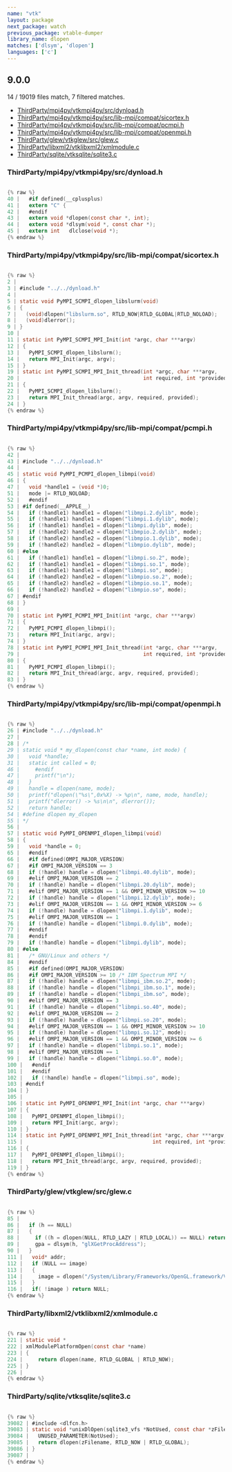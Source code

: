 ```yaml
---
name: "vtk"
layout: package
next_package: watch
previous_package: vtable-dumper
library_name: dlopen
matches: ['dlsym', 'dlopen']
languages: ['c']
---
```

## 9.0.0
14 / 19019 files match, 7 filtered matches.

 - [ThirdParty/mpi4py/vtkmpi4py/src/dynload.h](#thirdpartympi4pyvtkmpi4pysrcdynloadh)
 - [ThirdParty/mpi4py/vtkmpi4py/src/lib-mpi/compat/sicortex.h](#thirdpartympi4pyvtkmpi4pysrclib-mpicompatsicortexh)
 - [ThirdParty/mpi4py/vtkmpi4py/src/lib-mpi/compat/pcmpi.h](#thirdpartympi4pyvtkmpi4pysrclib-mpicompatpcmpih)
 - [ThirdParty/mpi4py/vtkmpi4py/src/lib-mpi/compat/openmpi.h](#thirdpartympi4pyvtkmpi4pysrclib-mpicompatopenmpih)
 - [ThirdParty/glew/vtkglew/src/glew.c](#thirdpartyglewvtkglewsrcglewc)
 - [ThirdParty/libxml2/vtklibxml2/xmlmodule.c](#thirdpartylibxml2vtklibxml2xmlmodulec)
 - [ThirdParty/sqlite/vtksqlite/sqlite3.c](#thirdpartysqlitevtksqlitesqlite3c)

### ThirdParty/mpi4py/vtkmpi4py/src/dynload.h

```c

{% raw %}
40 |   #if defined(__cplusplus)
41 |   extern "C" {
42 |   #endif
43 |   extern void *dlopen(const char *, int);
44 |   extern void *dlsym(void *, const char *);
45 |   extern int   dlclose(void *);
{% endraw %}

```
### ThirdParty/mpi4py/vtkmpi4py/src/lib-mpi/compat/sicortex.h

```c

{% raw %}
2 | 
3 | #include "../../dynload.h"
4 | 
5 | static void PyMPI_SCMPI_dlopen_libslurm(void)
6 | {
7 |   (void)dlopen("libslurm.so", RTLD_NOW|RTLD_GLOBAL|RTLD_NOLOAD);
8 |   (void)dlerror();
9 | }
10 | 
11 | static int PyMPI_SCMPI_MPI_Init(int *argc, char ***argv)
12 | {
13 |   PyMPI_SCMPI_dlopen_libslurm();
14 |   return MPI_Init(argc, argv);
15 | }
19 | static int PyMPI_SCMPI_MPI_Init_thread(int *argc, char ***argv,
20 |                                        int required, int *provided)
21 | {
22 |   PyMPI_SCMPI_dlopen_libslurm();
23 |   return MPI_Init_thread(argc, argv, required, provided);
24 | }
{% endraw %}

```
### ThirdParty/mpi4py/vtkmpi4py/src/lib-mpi/compat/pcmpi.h

```c

{% raw %}
42 | 
43 | #include "../../dynload.h"
44 | 
45 | static void PyMPI_PCMPI_dlopen_libmpi(void)
46 | {
47 |   void *handle1 = (void *)0;
51 |   mode |= RTLD_NOLOAD;
52 |   #endif
53 | #if defined(__APPLE__)
54 |   if (!handle1) handle1 = dlopen("libmpi.2.dylib", mode);
55 |   if (!handle1) handle1 = dlopen("libmpi.1.dylib", mode);
56 |   if (!handle1) handle1 = dlopen("libmpi.dylib", mode);
57 |   if (!handle2) handle2 = dlopen("libmpio.2.dylib", mode);
58 |   if (!handle2) handle2 = dlopen("libmpio.1.dylib", mode);
59 |   if (!handle2) handle2 = dlopen("libmpio.dylib", mode);
60 | #else
61 |   if (!handle1) handle1 = dlopen("libmpi.so.2", mode);
62 |   if (!handle1) handle1 = dlopen("libmpi.so.1", mode);
63 |   if (!handle1) handle1 = dlopen("libmpi.so", mode);
64 |   if (!handle2) handle2 = dlopen("libmpio.so.2", mode);
65 |   if (!handle2) handle2 = dlopen("libmpio.so.1", mode);
66 |   if (!handle2) handle2 = dlopen("libmpio.so", mode);
67 | #endif
68 | }
69 | 
70 | static int PyMPI_PCMPI_MPI_Init(int *argc, char ***argv)
71 | {
72 |   PyMPI_PCMPI_dlopen_libmpi();
73 |   return MPI_Init(argc, argv);
74 | }
78 | static int PyMPI_PCMPI_MPI_Init_thread(int *argc, char ***argv,
79 |                                        int required, int *provided)
80 | {
81 |   PyMPI_PCMPI_dlopen_libmpi();
82 |   return MPI_Init_thread(argc, argv, required, provided);
83 | }
{% endraw %}

```
### ThirdParty/mpi4py/vtkmpi4py/src/lib-mpi/compat/openmpi.h

```c

{% raw %}
26 | #include "../../dynload.h"
27 | 
28 | /*
29 | static void * my_dlopen(const char *name, int mode) {
30 |   void *handle;
31 |   static int called = 0;
46 |     #endif
47 |     printf("\n");
48 |   }
49 |   handle = dlopen(name, mode);
50 |   printf("dlopen(\"%s\",0x%X) -> %p\n", name, mode, handle);
51 |   printf("dlerror() -> %s\n\n", dlerror());
52 |   return handle;
54 | #define dlopen my_dlopen
55 | */
56 | 
57 | static void PyMPI_OPENMPI_dlopen_libmpi(void)
58 | {
59 |   void *handle = 0;
65 |   #endif
66 |   #if defined(OMPI_MAJOR_VERSION)
67 |   #if OMPI_MAJOR_VERSION == 3
68 |   if (!handle) handle = dlopen("libmpi.40.dylib", mode);
69 |   #elif OMPI_MAJOR_VERSION == 2
70 |   if (!handle) handle = dlopen("libmpi.20.dylib", mode);
71 |   #elif OMPI_MAJOR_VERSION == 1 && OMPI_MINOR_VERSION >= 10
72 |   if (!handle) handle = dlopen("libmpi.12.dylib", mode);
73 |   #elif OMPI_MAJOR_VERSION == 1 && OMPI_MINOR_VERSION >= 6
74 |   if (!handle) handle = dlopen("libmpi.1.dylib", mode);
75 |   #elif OMPI_MAJOR_VERSION == 1
76 |   if (!handle) handle = dlopen("libmpi.0.dylib", mode);
77 |   #endif
78 |   #endif
79 |   if (!handle) handle = dlopen("libmpi.dylib", mode);
80 | #else
81 |   /* GNU/Linux and others */
84 |   #endif
85 |   #if defined(OMPI_MAJOR_VERSION)
86 |   #if OMPI_MAJOR_VERSION >= 10 /* IBM Spectrum MPI */
87 |   if (!handle) handle = dlopen("libmpi_ibm.so.2", mode);
88 |   if (!handle) handle = dlopen("libmpi_ibm.so.1", mode);
89 |   if (!handle) handle = dlopen("libmpi_ibm.so", mode);
90 |   #elif OMPI_MAJOR_VERSION == 3
91 |   if (!handle) handle = dlopen("libmpi.so.40", mode);
92 |   #elif OMPI_MAJOR_VERSION == 2
93 |   if (!handle) handle = dlopen("libmpi.so.20", mode);
94 |   #elif OMPI_MAJOR_VERSION == 1 && OMPI_MINOR_VERSION >= 10
95 |   if (!handle) handle = dlopen("libmpi.so.12", mode);
96 |   #elif OMPI_MAJOR_VERSION == 1 && OMPI_MINOR_VERSION >= 6
97 |   if (!handle) handle = dlopen("libmpi.so.1", mode);
98 |   #elif OMPI_MAJOR_VERSION == 1
99 |   if (!handle) handle = dlopen("libmpi.so.0", mode);
100 |   #endif
101 |   #endif
102 |   if (!handle) handle = dlopen("libmpi.so", mode);
103 | #endif
104 | }
105 | 
106 | static int PyMPI_OPENMPI_MPI_Init(int *argc, char ***argv)
107 | {
108 |   PyMPI_OPENMPI_dlopen_libmpi();
109 |   return MPI_Init(argc, argv);
110 | }
114 | static int PyMPI_OPENMPI_MPI_Init_thread(int *argc, char ***argv,
115 |                                          int required, int *provided)
116 | {
117 |   PyMPI_OPENMPI_dlopen_libmpi();
118 |   return MPI_Init_thread(argc, argv, required, provided);
119 | }
{% endraw %}

```
### ThirdParty/glew/vtkglew/src/glew.c

```c

{% raw %}
85 | 
86 |   if (h == NULL)
87 |   {
88 |     if ((h = dlopen(NULL, RTLD_LAZY | RTLD_LOCAL)) == NULL) return NULL;
89 |     gpa = dlsym(h, "glXGetProcAddress");
90 |   }
111 |   void* addr;
112 |   if (NULL == image)
113 |   {
114 |     image = dlopen("/System/Library/Frameworks/OpenGL.framework/Versions/Current/OpenGL", RTLD_LAZY);
115 |   }
116 |   if( !image ) return NULL;
{% endraw %}

```
### ThirdParty/libxml2/vtklibxml2/xmlmodule.c

```c

{% raw %}
221 | static void *
222 | xmlModulePlatformOpen(const char *name)
223 | {
224 |     return dlopen(name, RTLD_GLOBAL | RTLD_NOW);
225 | }
226 | 
{% endraw %}

```
### ThirdParty/sqlite/vtksqlite/sqlite3.c

```c

{% raw %}
39082 | #include <dlfcn.h>
39083 | static void *unixDlOpen(sqlite3_vfs *NotUsed, const char *zFilename){
39084 |   UNUSED_PARAMETER(NotUsed);
39085 |   return dlopen(zFilename, RTLD_NOW | RTLD_GLOBAL);
39086 | }
39087 | 
{% endraw %}

```